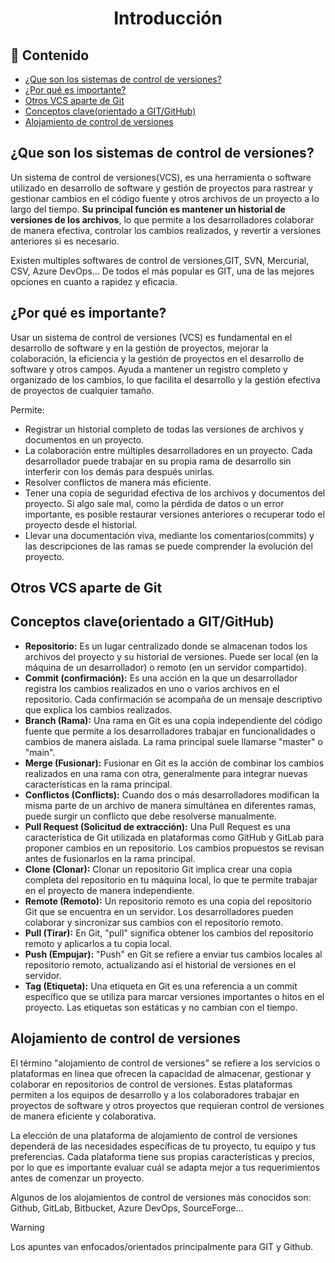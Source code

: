 <h1 align="center">Introducción</h1>

<h2>📑 Contenido</h2>

- [¿Que son los sistemas de control de versiones?](#que-son-los-sistemas-de-control-de-versiones)
- [¿Por qué es importante?](#por-qué-es-importante)
- [Otros VCS aparte de Git](#otros-vcs-aparte-de-git)
- [Conceptos clave(orientado a GIT/GitHub)](#conceptos-claveorientado-a-gitgithub)
- [Alojamiento de control de versiones](#alojamiento-de-control-de-versiones)

## ¿Que son los sistemas de control de versiones?

Un sistema de control de versiones(VCS), es una herramienta o software utilizado en desarrollo de software y gestión de proyectos para rastrear y gestionar cambios en el código fuente y otros archivos de un proyecto a lo largo del tiempo. **Su principal función es mantener un historial de versiones de los archivos**, lo que permite a los desarrolladores colaborar de manera efectiva, controlar los cambios realizados, y revertir a versiones anteriores si es necesario.

Existen multiples softwares de control de versiones,GIT, SVN, Mercurial, CSV, Azure DevOps...
De todos el más popular es GIT, una de las mejores opciones en cuanto a rapidez y eficacia.

## ¿Por qué es importante?

Usar un sistema de control de versiones (VCS) es fundamental en el desarrollo de software y en la gestión de proyectos, mejorar la colaboración, la eficiencia y la gestión de proyectos en el desarrollo de software y otros campos. Ayuda a mantener un registro completo y organizado de los cambios, lo que facilita el desarrollo y la gestión efectiva de proyectos de cualquier tamaño.

Permite:

- Registrar un historial completo de todas las versiones de archivos y documentos en un proyecto.
- La colaboración entre múltiples desarrolladores en un proyecto. Cada desarrollador puede trabajar en su propia rama de desarrollo sin interferir con los demás para después unirlas.
- Resolver conflictos de manera más eficiente.
- Tener una copia de seguridad efectiva de los archivos y documentos del proyecto. Si algo sale mal, como la pérdida de datos o un error importante, es posible restaurar versiones anteriores o recuperar todo el proyecto desde el historial.
- Llevar una documentación viva, mediante los comentarios(commits) y las descripciones de las ramas se puede comprender la evolución del proyecto.

## Otros VCS aparte de Git

## Conceptos clave(orientado a GIT/GitHub)

- **Repositorio:** Es un lugar centralizado donde se almacenan todos los archivos del proyecto y su historial de versiones. Puede ser local (en la máquina de un desarrollador) o remoto (en un servidor compartido).
- **Commit (confirmación):** Es una acción en la que un desarrollador registra los cambios realizados en uno o varios archivos en el repositorio. Cada confirmación se acompaña de un mensaje descriptivo que explica los cambios realizados.
- **Branch (Rama):** Una rama en Git es una copia independiente del código fuente que permite a los desarrolladores trabajar en funcionalidades o cambios de manera aislada. La rama principal suele llamarse "master" o "main".
- **Merge (Fusionar):** Fusionar en Git es la acción de combinar los cambios realizados en una rama con otra, generalmente para integrar nuevas características en la rama principal.
- **Conflictos (Conflicts):** Cuando dos o más desarrolladores modifican la misma parte de un archivo de manera simultánea en diferentes ramas, puede surgir un conflicto que debe resolverse manualmente.
- **Pull Request (Solicitud de extracción):** Una Pull Request es una característica de Git utilizada en plataformas como GitHub y GitLab para proponer cambios en un repositorio. Los cambios propuestos se revisan antes de fusionarlos en la rama principal.
- **Clone (Clonar):** Clonar un repositorio Git implica crear una copia completa del repositorio en tu máquina local, lo que te permite trabajar en el proyecto de manera independiente.
- **Remote (Remoto):** Un repositorio remoto es una copia del repositorio Git que se encuentra en un servidor. Los desarrolladores pueden colaborar y sincronizar sus cambios con el repositorio remoto.
- **Pull (Tirar):** En Git, "pull" significa obtener los cambios del repositorio remoto y aplicarlos a tu copia local.
- **Push (Empujar):** "Push" en Git se refiere a enviar tus cambios locales al repositorio remoto, actualizando así el historial de versiones en el servidor.
- **Tag (Etiqueta):** Una etiqueta en Git es una referencia a un commit específico que se utiliza para marcar versiones importantes o hitos en el proyecto. Las etiquetas son estáticas y no cambian con el tiempo.

## Alojamiento de control de versiones

El término "alojamiento de control de versiones" se refiere a los servicios o plataformas en línea que ofrecen la capacidad de almacenar, gestionar y colaborar en repositorios de control de versiones. Estas plataformas permiten a los equipos de desarrollo y a los colaboradores trabajar en proyectos de software y otros proyectos que requieran control de versiones de manera eficiente y colaborativa.

La elección de una plataforma de alojamiento de control de versiones dependerá de las necesidades específicas de tu proyecto, tu equipo y tus preferencias. Cada plataforma tiene sus propias características y precios, por lo que es importante evaluar cuál se adapta mejor a tus requerimientos antes de comenzar un proyecto.

Algunos de los alojamientos de control de versiones más conocidos son:
Github, GitLab, Bitbucket, Azure DevOps, SourceForge...

> [!WARNING]
>
> Los apuntes van enfocados/orientados principalmente para GIT y Github.
